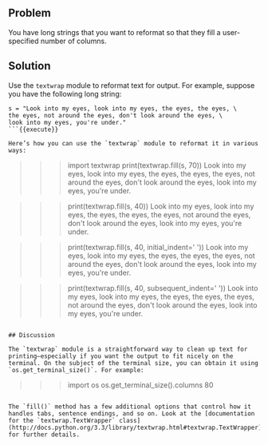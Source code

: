 ## Problem

You have long strings that you want to reformat so that they fill a user-specified number of columns.

## Solution

Use the `textwrap` module to reformat text for output. For example, suppose you have the following long string:

```
s = "Look into my eyes, look into my eyes, the eyes, the eyes, \
the eyes, not around the eyes, don't look around the eyes, \
look into my eyes, you're under."
```{{execute}}

Here’s how you can use the `textwrap` module to reformat it in various ways:

```
>>> import textwrap
>>> print(textwrap.fill(s, 70))
Look into my eyes, look into my eyes, the eyes, the eyes, the eyes,
not around the eyes, don't look around the eyes, look into my eyes,
you're under.

>>> print(textwrap.fill(s, 40))
Look into my eyes, look into my eyes,
the eyes, the eyes, the eyes, not around
the eyes, don't look around the eyes,
look into my eyes, you're under.

>>> print(textwrap.fill(s, 40, initial_indent='    '))
    Look into my eyes, look into my
eyes, the eyes, the eyes, the eyes, not
around the eyes, don't look around the
eyes, look into my eyes, you're under.

>>> print(textwrap.fill(s, 40, subsequent_indent='    '))
Look into my eyes, look into my eyes,
    the eyes, the eyes, the eyes, not
    around the eyes, don't look around
    the eyes, look into my eyes, you're
    under.
```{{execute}}

## Discussion

The `textwrap` module is a straightforward way to clean up text for printing—​especially if you want the output to fit nicely on the terminal. On the subject of the terminal size, you can obtain it using `os.get_terminal_size()`. For example:

```
>>> import os
>>> os.get_terminal_size().columns
80
>>>
```{{execute}}

The `fill()` method has a few additional options that control how it handles tabs, sentence endings, and so on. Look at the [documentation for the `textwrap.TextWrapper` class](http://docs.python.org/3.3/library/textwrap.html#textwrap.TextWrapper) for further details.